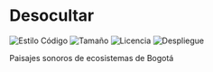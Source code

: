 # Desocultar

![Estilo Código](https://github.com/enflujo/enflujo-plantilla-vite/actions/workflows/estilo-codigo.yml/badge.svg)  ![Tamaño](https://img.shields.io/github/repo-size/enflujo/enflujo-plantilla-vite?color=%235757f7&label=Tama%C3%B1o%20repo&logo=open-access&logoColor=white)  ![Licencia](https://img.shields.io/github/license/enflujo/enflujo-plantilla-vite?label=Licencia&logo=open-source-initiative&logoColor=white)  ![Despliegue](https://github.com/enflujo/enflujo-espectros-bogota/actions/workflows/despliegue.yml/badge.svg)

Paisajes sonoros de ecosistemas de Bogotá
